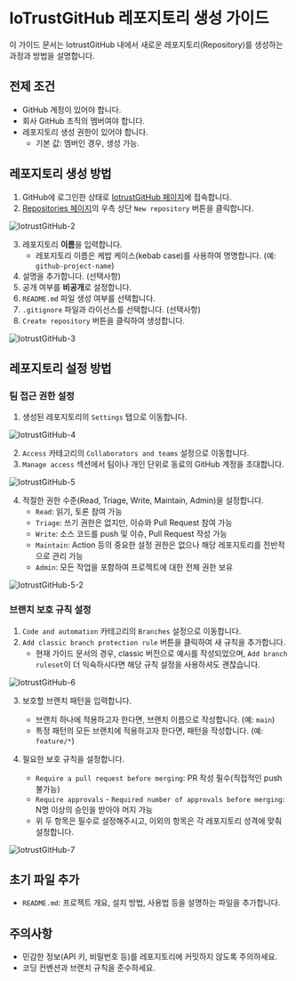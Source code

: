 # IoTrustGitHub 레포지토리 생성 가이드

이 가이드 문서는 IotrustGitHub 내에서 새로운 레포지토리(Repository)를 생성하는 과정과 방법을 설명합니다.

## 전제 조건

- GitHub 계정이 있어야 합니다.
- 회사 GitHub 조직의 멤버여야 합니다.
- 레포지토리 생성 권한이 있어야 합니다.
  - 기본 값: 멤버인 경우, 생성 가능.

## 레포지토리 생성 방법

1. GitHub에 로그인한 상태로 [IotrustGitHub 페이지](https://github.com/IotrustGitHub)에 접속합니다.
2. [Repositories 페이지](https://github.com/orgs/IotrustGitHub/repositories)의 우측 상단 `New repository` 버튼을 클릭합니다.

![IotrustGitHub-2](https://github.com/user-attachments/assets/cd5a20f0-c7db-42ee-a13a-abf6debfabaf)

3. 레포지토리 **이름**을 입력합니다.
   - 레포지토리 이름은 케밥 케이스(kebab case)를 사용하여 명명합니다. (예: `github-project-name`)
4. 설명을 추가합니다. (선택사항)
5. 공개 여부를 **비공개**로 설정합니다.
6. `README.md` 파일 생성 여부를 선택합니다.
7. `.gitignore` 파일과 라이선스를 선택합니다. (선택사항)
8. `Create repository` 버튼을 클릭하여 생성합니다.

![IotrustGitHub-3](https://github.com/user-attachments/assets/888a3cc6-0f3b-4ad4-9d1a-fc48b04cab3a)

## 레포지토리 설정 방법

### 팀 접근 권한 설정

1. 생성된 레포지토리의 `Settings` 탭으로 이동합니다.

![IotrustGitHub-4](https://github.com/user-attachments/assets/bf73338a-9080-4a9d-9b39-94dbd1b735d9)

2. `Access` 카테고리의 `Collaborators and teams` 설정으로 이동합니다.
3. `Manage access` 섹션에서 팀이나 개인 단위로 동료의 GitHub 계정을 초대합니다.

![IotrustGitHub-5](https://github.com/user-attachments/assets/172ff7d1-1ffa-48b4-92d0-8ce6bb6d1826)

4. 적절한 권한 수준(Read, Triage, Write, Maintain, Admin)을 설정합니다.
   - `Read`: 읽기, 토론 참여 가능
   - `Triage`: 쓰기 권한은 없지만, 이슈와 Pull Request 참여 가능
   - `Write`: 소스 코드를 push 및 이슈, Pull Request 작성 가능
   - `Maintain`: Action 등의 중요한 설정 권한은 없으나 해당 레포지토리를 전반적으로 관리 가능
   - `Admin`: 모든 작업을 포함하여 프로젝트에 대한 전체 권한 보유

![IotrustGitHub-5-2](https://github.com/user-attachments/assets/6b1b99a2-59a5-4939-a9a6-ef79be1b4213)

### 브랜치 보호 규칙 설정

1. `Code and automation` 카테고리의 `Branches` 설정으로 이동합니다.
2. `Add classic branch protection rule` 버튼을 클릭하여 새 규칙을 추가합니다.
   - 현재 가이드 문서의 경우, classic 버전으로 예시를 작성되었으며, `Add branch ruleset`이 더 익숙하시다면 해당 규칙 설정을 사용하셔도 괜찮습니다.

![IotrustGitHub-6](https://github.com/user-attachments/assets/fe10134f-ae33-4447-ae63-96bf973b2bdf)

3. 보호할 브랜치 패턴을 입력합니다.

   - 브랜치 하나에 적용하고자 한다면, 브랜치 이름으로 작성합니다. (예: `main`)
   - 특정 패턴의 모든 브랜치에 적용하고자 한다면, 패턴을 작성합니다. (예: `feature/*`)

4. 필요한 보호 규칙을 설정합니다.
   - `Require a pull request before merging`: PR 작성 필수(직접적인 push 불가능)
   - `Require approvals` - `Required number of approvals before merging`: N명 이상의 승인을 받아야 머지 가능
   - 위 두 항목은 필수로 설정해주시고, 이외의 항목은 각 레포지토리 성격에 맞춰 설정합니다.

![IotrustGitHub-7](https://github.com/user-attachments/assets/26f3112a-e57d-45a2-a141-efc76425a945)

## 초기 파일 추가

- `README.md`: 프로젝트 개요, 설치 방법, 사용법 등을 설명하는 파일을 추가합니다.

## 주의사항

- 민감한 정보(API 키, 비밀번호 등)를 레포지토리에 커밋하지 않도록 주의하세요.
- 코딩 컨벤션과 브랜치 규칙을 준수하세요.
